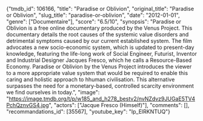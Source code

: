 {"tmdb_id": 106166, "title": "Paradise or Oblivion", "original_title": "Paradise or Oblivion", "slug_title": "paradise-or-oblivion", "date": "2012-01-01", "genre": ["Documentaire"], "score": "6.5/10", "synopsis": "Paradise or Oblivion is a free online documentary produced by the Venus Project.  This documentary details the root causes of the systemic value disorders and detrimental symptoms caused by our current established system.  The film advocates a new socio-economic system, which is updated to present-day knowledge, featuring the life-long work of Social Engineer, Futurist, Inventor and Industrial Designer Jacques Fresco, which he calls a Resource-Based Economy.  Paradise or Oblivion by the Venus Project introduces the viewer to a more appropriate value system that would be required to enable this caring and holistic approach to hhuman civilisation.  This alternative surpasses the need for a monetary-based, controlled scarcity environment we find ourselves in today.", "image": "https://image.tmdb.org/t/p/w185_and_h278_bestv2/nvNZdvz9JUGaE5TV4PchQznvGS4.jpg", "actors": ["Jacque Fresco (Himself)"], "comments": [], "recommandations_id": [35567], "youtube_key": "Ip_ElRKNTUQ"}
